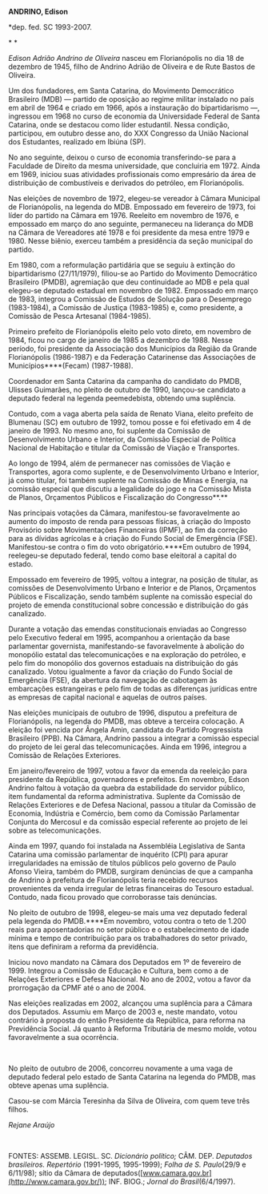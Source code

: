**ANDRINO, Edison**

\*dep. fed. SC 1993-2007.

* *

*Edison Adrião Andrino de Oliveira* nasceu em Florianópolis no dia 18 de
dezembro de 1945, filho de Andrino Adrião de Oliveira e de Rute Bastos
de Oliveira.

Um dos fundadores, em Santa Catarina, do Movimento Democrático
Brasileiro (MDB) — partido de oposição ao regime militar instalado no
país em abril de 1964 e criado em 1966, após a instauração do
bipartidarismo —, ingressou em 1968 no curso de economia da Universidade
Federal de Santa Catarina, onde se destacou como líder estudantil. Nessa
condição, participou, em outubro desse ano, do XXX Congresso da União
Nacional dos Estudantes, realizado em Ibiúna (SP).

No ano seguinte, deixou o curso de economia transferindo-se para a
Faculdade de Direito da mesma universidade, que concluiria em 1972.
Ainda em 1969, iniciou suas atividades profissionais como empresário da
área de distribuição de combustíveis e derivados do petróleo, em
Florianópolis.

Nas eleições de novembro de 1972, elegeu-se vereador à Câmara Municipal
de Florianópolis, na legenda do MDB. Empossado em fevereiro de 1973, foi
líder do partido na Câmara em 1976. Reeleito em novembro de 1976, e
empossado em março do ano seguinte, permaneceu na liderança do MDB na
Câmara de Vereadores até 1978 e foi presidente da mesa entre 1979 e
1980. Nesse biênio, exerceu também a presidência da seção municipal do
partido.

Em 1980, com a reformulação partidária que se seguiu à extinção do
bipartidarismo (27/11/1979), filiou-se ao Partido do Movimento
Democrático Brasileiro (PMDB), agremiação que deu continuidade ao MDB e
pela qual elegeu-se deputado estadual em novembro de 1982. Empossado em
março de 1983, integrou a Comissão de Estudos de Solução para o
Desemprego (1983-1984), a Comissão de Justiça (1983-1985) e, como
presidente, a Comissão de Pesca Artesanal (1984-1985).

Primeiro prefeito de Florianópolis eleito pelo voto direto, em novembro
de 1984, ficou no cargo de janeiro de 1985 a dezembro de 1988. Nesse
período, foi presidente da Associação dos Municípios da Região da Grande
Florianópolis (1986-1987) e da Federação Catarinense das Associações de
Municípios****(Fecam) (1987-1988).

Coordenador em Santa Catarina da campanha do candidato do PMDB, Ulisses
Guimarães, no pleito de outubro de 1990, lançou-se candidato a deputado
federal na legenda peemedebista, obtendo uma suplência.

Contudo, com a vaga aberta pela saída de Renato Viana, eleito prefeito
de Blumenau (SC) em outubro de 1992, tomou posse e foi efetivado em 4 de
janeiro de 1993. No mesmo ano, foi suplente da Comissão de
Desenvolvimento Urbano e Interior, da Comissão Especial de Política
Nacional de Habitação e titular da Comissão de Viação e Transportes.

Ao longo de 1994, além de permanecer nas comissões de Viação e
Transportes, agora como suplente, e de Desenvolvimento Urbano e
Interior, já como titular, foi também suplente na Comissão de Minas e
Energia, na comissão especial que discutiu a legalidade do jogo e na
Comissão Mista de Planos, Orçamentos Públicos e Fiscalização do
Congresso**.**

Nas principais votações da Câmara, manifestou-se favoravelmente ao
aumento do imposto de renda para pessoas físicas, à criação do Imposto
Provisório sobre Movimentações Financeiras (IPMF), ao fim da correção
para as dívidas agrícolas e à criação do Fundo Social de Emergência
(FSE). Manifestou-se contra o fim do voto obrigatório.****Em outubro de
1994, reelegeu-se deputado federal, tendo como base eleitoral a capital
do estado.

Empossado em fevereiro de 1995, voltou a integrar, na posição de
titular, as comissões de Desenvolvimento Urbano e Interior e de Planos,
Orçamentos Públicos e Fiscalização, sendo também suplente na comissão
especial do projeto de emenda constitucional sobre concessão e
distribuição do gás canalizado.

Durante a votação das emendas constitucionais enviadas ao Congresso pelo
Executivo federal em 1995, acompanhou a orientação da base parlamentar
governista, manifestando-se favoravelmente à abolição do monopólio
estatal das telecomunicações e na exploração do petróleo, e pelo fim do
monopólio dos governos estaduais na distribuição do gás canalizado.
Votou igualmente a favor da criação do Fundo Social de Emergência (FSE),
da abertura da navegação de cabotagem às embarcações estrangeiras e pelo
fim de todas as diferenças jurídicas entre as empresas de capital
nacional e aquelas de outros países.

Nas eleições municipais de outubro de 1996, disputou a prefeitura de
Florianópolis, na legenda do PMDB, mas obteve a terceira colocação. A
eleição foi vencida por Ângela Amin, candidata do Partido Progressista
Brasileiro (PPB). Na Câmara, Andrino passou a integrar a comissão
especial do projeto de lei geral das telecomunicações. Ainda em 1996,
integrou a Comissão de Relações Exteriores.

Em janeiro/fevereiro de 1997, votou a favor da emenda da reeleição para
presidente da República, governadores e prefeitos. Em novembro, Edson
Andrino faltou à votação da quebra da estabilidade do servidor público,
item fundamental da reforma administrativa. Suplente da Comissão de
Relações Exteriores e de Defesa Nacional, passou a titular da Comissão
de Economia, Indústria e Comércio, bem como da Comissão Parlamentar
Conjunta do Mercosul e da comissão especial referente ao projeto de lei
sobre as telecomunicações.

Ainda em 1997, quando foi instalada na Assembléia Legislativa de Santa
Catarina uma comissão parlamentar de inquérito (CPI) para apurar
irregularidades na emissão de títulos públicos pelo governo de Paulo
Afonso Vieira, também do PMDB, surgiram denúncias de que a campanha de
Andrino à prefeitura de Florianópolis teria recebido recursos
provenientes da venda irregular de letras financeiras do Tesouro
estadual. Contudo, nada ficou provado que corroborasse tais denúncias.

No pleito de outubro de 1998, elegeu-se mais uma vez deputado federal
pela legenda do PMDB.****Em novembro, votou contra o teto de 1.200 reais
para aposentadorias no setor público e o estabelecimento de idade mínima
e tempo de contribuição para os trabalhadores do setor privado, itens
que definiram a reforma da previdência.

Iniciou novo mandato na Câmara dos Deputados em 1º de fevereiro de 1999.
Integrou a Comissão de Educação e Cultura, bem como a de Relações
Exteriores e Defesa Nacional. No ano de 2002, votou a favor da
prorrogação da CPMF até o ano de 2004.

Nas eleições realizadas em 2002, alcançou uma suplência para a Câmara
dos Deputados. Assumiu em Março de 2003 e, neste mandato, votou
contrário à proposta do então Presidente da República, para reforma na
Previdência Social. Já quanto à Reforma Tributária de mesmo molde, votou
favoravelmente a sua ocorrência.

 

No pleito de outubro de 2006, concorreu novamente a uma vaga de deputado
federal pelo estado de Santa Catarina na legenda do PMDB, mas obteve
apenas uma suplência.

Casou-se com Márcia Teresinha da Silva de Oliveira, com quem teve três
filhos.

*Rejane Araújo*

 

FONTES: ASSEMB. LEGISL. SC. *Dicionário político;* CÂM. DEP. *Deputados
brasileiros. Repertório* (1991-1995, 1995-1999); *Folha de S.
Paulo*(29/9 e 6/11/98); sítio da Câmara de
deputados([www.camara.gov.br](http://www.camara.gov.br/)); INF. BIOG.;
*Jornal do Brasil*(6/4/1997).

 
